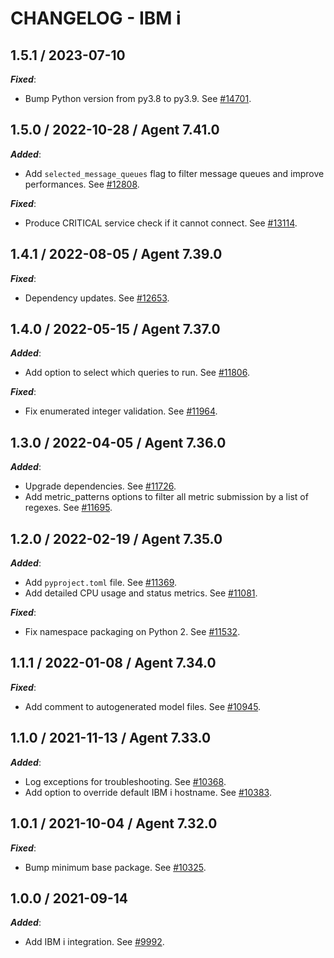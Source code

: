 # CHANGELOG - IBM i

## 1.5.1 / 2023-07-10

***Fixed***:

* Bump Python version from py3.8 to py3.9. See [#14701](https://github.com/DataDog/integrations-core/pull/14701).

## 1.5.0 / 2022-10-28 / Agent 7.41.0

***Added***: 

* Add `selected_message_queues` flag to filter message queues and improve performances. See [#12808](https://github.com/DataDog/integrations-core/pull/12808).

***Fixed***: 

* Produce CRITICAL service check if it cannot connect. See [#13114](https://github.com/DataDog/integrations-core/pull/13114).


## 1.4.1 / 2022-08-05 / Agent 7.39.0

***Fixed***: 

* Dependency updates. See [#12653](https://github.com/DataDog/integrations-core/pull/12653).


## 1.4.0 / 2022-05-15 / Agent 7.37.0

***Added***: 

* Add option to select which queries to run. See [#11806](https://github.com/DataDog/integrations-core/pull/11806).

***Fixed***: 

* Fix enumerated integer validation. See [#11964](https://github.com/DataDog/integrations-core/pull/11964).


## 1.3.0 / 2022-04-05 / Agent 7.36.0

***Added***: 

* Upgrade dependencies. See [#11726](https://github.com/DataDog/integrations-core/pull/11726).
* Add metric_patterns options to filter all metric submission by a list of regexes. See [#11695](https://github.com/DataDog/integrations-core/pull/11695).


## 1.2.0 / 2022-02-19 / Agent 7.35.0

***Added***: 

* Add `pyproject.toml` file. See [#11369](https://github.com/DataDog/integrations-core/pull/11369).
* Add detailed CPU usage and status metrics. See [#11081](https://github.com/DataDog/integrations-core/pull/11081).

***Fixed***: 

* Fix namespace packaging on Python 2. See [#11532](https://github.com/DataDog/integrations-core/pull/11532).


## 1.1.1 / 2022-01-08 / Agent 7.34.0

***Fixed***: 

* Add comment to autogenerated model files. See [#10945](https://github.com/DataDog/integrations-core/pull/10945).


## 1.1.0 / 2021-11-13 / Agent 7.33.0

***Added***: 

* Log exceptions for troubleshooting. See [#10368](https://github.com/DataDog/integrations-core/pull/10368).
* Add option to override default IBM i hostname. See [#10383](https://github.com/DataDog/integrations-core/pull/10383).


## 1.0.1 / 2021-10-04 / Agent 7.32.0

***Fixed***: 

* Bump minimum base package. See [#10325](https://github.com/DataDog/integrations-core/pull/10325).


## 1.0.0 / 2021-09-14

***Added***: 

* Add IBM i integration. See [#9992](https://github.com/DataDog/integrations-core/pull/9992).


